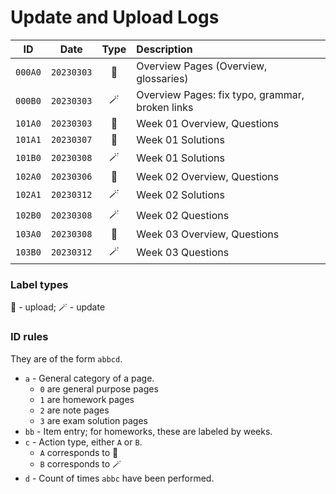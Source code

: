 # Update and Upload Logs


|ID|Date|Type|Description|
|:---------:|:---------:|:---------:|:---------|
|`000A0`|`20230303`|🌱|Overview Pages (Overview, glossaries)|
|`000B0`|`20230303`|🪄|Overview Pages: fix typo, grammar, broken links|
|`101A0`|`20230303`|🌱|Week 01 Overview, Questions|
|`101A1`|`20230307`|🌱|Week 01 Solutions|
|`101B0`|`20230308`|🪄|Week 01 Solutions|
|`102A0`|`20230306`|🌱|Week 02 Overview, Questions|
|`102A1`|`20230312`|🪄|Week 02 Solutions|
|`102B0`|`20230308`|🪄|Week 02 Questions|
|`103A0`|`20230308`|🌱|Week 03 Overview, Questions|
|`103B0`|`20230312`|🪄|Week 03 Questions|


### Label types
🌱 - upload; 🪄 - update

### ID rules
They are of the form `abbcd`.
* `a` - General category of a page.
    * `0` are general purpose pages
    * `1` are homework pages
    * `2` are note pages
    * `3` are exam solution pages
* `bb` - Item entry; for homeworks, these are labeled by weeks.
* `c` - Action type, either `A` or `B`.
    * `A` corresponds to 🌱
    * `B` corresponds to 🪄
* `d` - Count of times `abbc` have been performed.